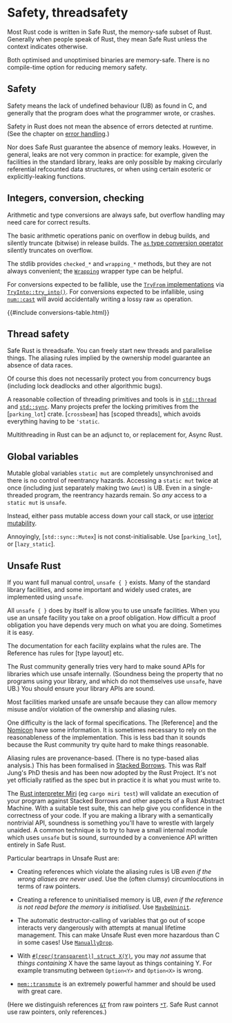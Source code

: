 Safety, threadsafety
====================

[comment]: # ( Copyright 2021 Ian Jackson and contributors  )
[comment]: # ( SPDX-License-Identifier: MIT                 )
[comment]: # ( There is NO WARRANTY.                        )

Most Rust code is written in Safe Rust,
the memory-safe subset of Rust.
Generally when people speak of Rust,
they mean Safe Rust unless the context indicates otherwise.

Both optimised and unoptimised binaries are memory-safe.
There is no compile-time option for reducing memory safety.

Safety
------

Safety means the lack of undefined behaviour (UB) as found in C,
and generally that the program does what the programmer wrote,
or crashes.

Safety in Rust does not mean the absence of errors detected at runtime.
(See the chapter on [error handling](errors.html).)

Nor does Safe Rust guarantee the absence of memory leaks.
However, in general, leaks are not very common in practice:
for example, given the facilities in the standard library,
leaks are only possible by making
circularly referential refcounted data structures,
or when using certain esoteric or explicitly-leaking functions.

Integers, conversion, checking
------------------------------

Arithmetic and type conversions are always safe,
but overflow handling may need care for correct results.

The basic arithmetic operations
panic on overflow in debug builds,
and silently truncate (bitwise) in release builds.
The [`as` type conversion operator](https://doc.rust-lang.org/reference/expressions/operator-expr.html#type-cast-expressions)
silently truncates on overflow.

The stdlib provides `checked_*` and `wrapping_*` methods,
but they are not always convenient;
the [`Wrapping`](https://doc.rust-lang.org/std/num/struct.Wrapping.html) wrapper type can be helpful.

For conversions expected to be fallible,
use the [`TryFrom` implementations](https://doc.rust-lang.org/std/convert/trait.TryFrom.html#implementors) via [`TryInto::try_into()`](https://doc.rust-lang.org/std/convert/trait.TryInto.html).
For conversions expected to be infallible,
using [`num::cast`](https://docs.rs/num/latest/num/cast/index.html)
will avoid accidentally writing a lossy raw `as` operation.

{{#include conversions-table.html}}

Thread safety
-------------

Safe Rust is threadsafe.
You can freely start new threads and parallelise things.
The aliasing rules implied by the ownership model
guarantee an absence of data races.

Of course this does not necessarily protect you from concurrency bugs
(including lock deadlocks and other algorithmic bugs).

A reasonable collection of threading primitives and tools
is in
[`std::thread`](https://doc.rust-lang.org/std/thread/index.html) and
[`std::sync`](https://doc.rust-lang.org/std/sync/index.html#higher-level-synchronization-objects).
Many projects prefer the locking primitives from the [`parking_lot`] crate.
[`crossbeam`] has [scoped threads],
which avoids everything having to be `'static`.

Multithreading in Rust can be an adjunct to,
or replacement for,
Async Rust.

Global variables
----------------

Mutable global variables `static mut` are completely unsynchronised
and there is no control of reentrancy hazards.
Accessing a `static mut` twice at once
(including just separately making two `&mut`)
is UB.
Even in a single-threaded program,
the reentrancy hazards remain.
So *any* access to a `static mut` is `unsafe`.

Instead, either pass mutable access down your call stack,
or use [interior mutability](ownership.md#interior-mutability-and-runtime-lifetime-management).

Annoyingly, [`std::sync::Mutex`] is not const-initialisable.
Use [`parking_lot`], or [`lazy_static`].

Unsafe Rust
-----------

If you want full manual control, `unsafe { }` exists.
Many of the standard library facilities,
and some important and widely used crates,
are implemented using `unsafe`.

All `unsafe { }` does by itself is allow you to use unsafe facilities.
When you use an unsafe facility you take on a proof obligation.
How difficult a proof obligation you have depends very much on
what you are doing.
Sometimes it is easy.

The documentation for each facility explains what the rules are.
The Reference has rules for [type layout] etc.

The Rust community generally tries very hard to make sound APIs
for libraries which use unsafe internally.
(Soundness being the property that no programs using your library,
and which do not themselves use `unsafe`, have UB.)
You should ensure your library APIs are sound.

Most facilities marked unsafe are unsafe because they can allow
memory misuse and/or violation of the ownership and aliasing rules.

One difficulty is the lack of formal specifications.
The [Reference] and the
[Nomicon](https://doc.rust-lang.org/nomicon/index.html)
have some information.
It is sometimes necessary to rely on
the reasonableness of the implementation.
This is less bad than it sounds because
the Rust community try quite hard to make things reasonable.

Aliasing rules are provenance-based.
(There is no type-based alias analysis.)
This has been formalised in
[Stacked Borrows](https://github.com/rust-lang/unsafe-code-guidelines/blob/master/wip/stacked-borrows.md).
This was Ralf Jung's PhD thesis and has been
now adopted by the Rust Project.
It's not yet officially ratified as the spec but
in practice it is what you must write to.

The [Rust interpreter Miri](https://github.com/rust-lang/miri) (eg `cargo miri test`)
will validate an execution of your program
against Stacked Borrows and other aspects of a Rust Abstract Machine.
With a suitable test suite,
this can help give you confidence in the correctness of your code.
If you are making a library with a semantically nontrivial API,
soundness is something you'll have to wrestle with largely unaided.
A common technique is to try to have
a small internal module which uses `unsafe` but is sound,
surrounded by a convenience API written entirely in Safe Rust.

Particular beartraps in Unsafe Rust are:

 * Creating references which violate the aliasing rules is UB
   *even if the wrong aliases are never used*.
   Use the (often clumsy) circumlocutions in terms of raw pointers.

 * Creating a reference to uninitialised memory is UB,
   *even if the reference is not read before the memory is initialised*.
   Use [`MaybeUninit`](https://doc.rust-lang.org/std/mem/union.MaybeUninit.html).

 * The automatic destructor-calling of variables that go out of scope
   interacts very dangerously with attempts at manual lifetime management.
   This can make Unsafe Rust even more hazardous than C in some cases!
   Use [`ManuallyDrop`](https://doc.rust-lang.org/std/mem/struct.ManuallyDrop.html).

 * With [`#[repr(transparent)] struct X(Y)`](https://doc.rust-lang.org/reference/type-layout.html#the-transparent-representation),
   you may *not* assume that *things containing* X
   have the same layout as things containing Y.
   For example transmuting between `Option<Y>` and `Option<X>` is wrong.

 * [`mem::transmute`](https://doc.rust-lang.org/nightly/std/mem/fn.transmute.html)
   is an extremely powerful hammer
   and should be used with great care.

(Here we distinguish references [`&T`](https://doc.rust-lang.org/std/primitive.reference.html) from raw pointers [`*T`](https://doc.rust-lang.org/std/primitive.pointer.html).
Safe Rust cannot use raw pointers, only references.)
